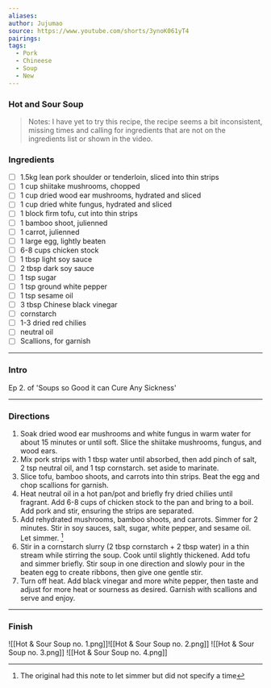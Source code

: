 ```yaml
---
aliases:
author: Jujumao
source: https://www.youtube.com/shorts/3ynoK061yT4
pairings:
tags: 
  - Pork
  - Chineese
  - Soup
  - New
---
```

### Hot and Sour Soup

>Notes: I have yet to try this recipe, the recipe seems a bit inconsistent, missing times and calling for ingredients that are not on the ingredients list or shown in the video.

### Ingredients
- [ ] 1.5kg lean pork shoulder or tenderloin, sliced into thin strips
- [ ] 1 cup shiitake mushrooms, chopped
- [ ] 1 cup dried wood ear mushrooms, hydrated and sliced
- [ ] 1 cup dried white fungus, hydrated and sliced
- [ ]  1 block firm tofu, cut into thin strips
- [ ] 1 bamboo shoot, julienned
- [ ] 1 carrot, julienned
- [ ] 1 large egg, lightly beaten
- [ ] 6-8 cups chicken stock
- [ ] 1 tbsp light soy sauce
- [ ] 2 tbsp dark soy sauce
- [ ] 1 tsp sugar
- [ ] 1 tsp ground white pepper
- [ ] 1 tsp sesame oil
- [ ] 3 tbsp Chinese black vinegar
- [ ] cornstarch
- [ ] 1-3 dried red chilies
- [ ] neutral oil
- [ ] Scallions, for garnish

---
### Intro

Ep 2. of 'Soups so Good it can Cure Any Sickness'

---
### Directions
1. Soak dried wood ear mushrooms and white fungus in warm water for about 15 minutes or until soft. Slice the shiitake mushrooms, fungus, and wood ears.
2. Mix pork strips with 1 tbsp water until absorbed, then add pinch of salt, 2 tsp neutral oil, and 1 tsp cornstarch. set aside to marinate.
3. Slice tofu, bamboo shoots, and carrots into thin strips. Beat the egg and chop scallions for garnish.
4. Heat neutral oil in a hot pan/pot and briefly fry dried chilies until fragrant. Add 6-8 cups of chicken stock to the pan and bring to a boil. Add pork and stir, ensuring the strips are separated.
5. Add rehydrated mushrooms, bamboo shoots, and carrots. Simmer for 2 minutes. Stir in soy sauces, salt, sugar, white pepper, and sesame oil. Let simmer. [^1]
6. Stir in a cornstarch slurry (2 tbsp cornstarch + 2 tbsp water) in a thin stream while stirring the soup. Cook until slightly thickened. Add tofu and simmer briefly. Stir soup in one direction and slowly pour in the beaten egg to create ribbons, then give one gentle stir.
7. Turn off heat. Add black vinegar and more white pepper, then taste and adjust for more heat or sourness as desired. Garnish with scallions and serve and enjoy.

[^1]: The original had this note to let simmer but did not specify a time

---
### Finish

![[Hot & Sour Soup no. 1.png]]![[Hot & Sour Soup no. 2.png]]
![[Hot & Sour Soup no. 3.png]]
![[Hot & Sour Soup no. 4.png]]

